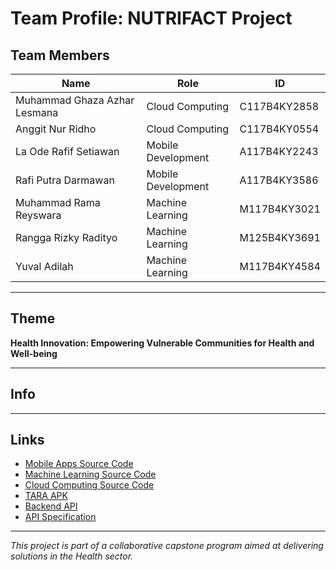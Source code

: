 # Team Profile: NUTRIFACT Project

## Team Members
| Name                          | Role                | ID           |
|-------------------------------|---------------------|--------------|
| Muhammad Ghaza Azhar Lesmana  | Cloud Computing     | C117B4KY2858 |
| Anggit Nur Ridho              | Cloud Computing     | C117B4KY0554 |
| La Ode Rafif Setiawan         | Mobile Development  | A117B4KY2243 |
| Rafi Putra Darmawan           | Mobile Development  | A117B4KY3586 |
| Muhammad Rama Reyswara        | Machine Learning    | M117B4KY3021 |
| Rangga Rizky Radityo          | Machine Learning    | M125B4KY3691 |
| Yuval Adilah                  | Machine Learning    | M117B4KY4584 |

---

## Theme
**Health Innovation: Empowering Vulnerable Communities for Health and Well-being**

---

## Info


---

## Links
- [Mobile Apps Source Code](https://github.com/RafiPutraa/nutrifact-mobile)
- [Machine Learning Source Code](#)
- [Cloud Computing Source Code]()
- [TARA APK](#)
- [Backend API](https://github.com/nuridho-anggit/nutrifact-backend)
- [API Specification](#)

---

*This project is part of a collaborative capstone program aimed at delivering solutions in the Health sector.*
